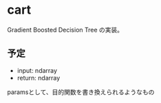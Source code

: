 # cart

Gradient Boosted Decision Tree の実装。

## 予定

* input: ndarray
* return: ndarray

paramsとして、目的関数を書き換えられるようなもの
